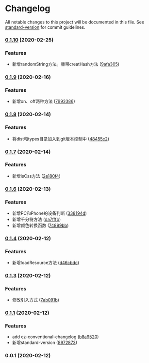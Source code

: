 # Changelog

All notable changes to this project will be documented in this file. See [standard-version](https://github.com/conventional-changelog/standard-version) for commit guidelines.

### [0.1.10](https://github.com/namehu/jsaber/compare/v0.1.9...v0.1.10) (2020-02-25)


### Features

* 新增randomString方法。替带creatHash方法 ([9afa305](https://github.com/namehu/jsaber/commit/9afa305a4453a96ca77419020146b136ff90d700))

### [0.1.9](https://github.com/namehu/jsaber/compare/v0.1.8...v0.1.9) (2020-02-16)


### Features

* 新增on、off两种方法 ([7993386](https://github.com/namehu/jsaber/commit/79933863aa4606800bd409696744ddbd3801292e))

### [0.1.8](https://github.com/namehu/jsaber/compare/v0.1.7...v0.1.8) (2020-02-14)


### Features

* 将dist和types目录加入到git版本控制中 ([48455c2](https://github.com/namehu/jsaber/commit/48455c2ab821c0cd39cba2f65595c814b2bc4a94))

### [0.1.7](https://github.com/namehu/jsaber/compare/v0.1.6...v0.1.7) (2020-02-14)


### Features

* 新增isCss方法 ([2e180f4](https://github.com/namehu/jsaber/commit/2e180f41a3882fb4b6cda25bdb175e3eac382821))

### [0.1.6](https://github.com/namehu/jsaber/compare/v0.1.4...v0.1.6) (2020-02-13)


### Features

* 新增PC和Phone的设备判断 ([338194d](https://github.com/namehu/jsaber/commit/338194debbdb0df01916695a6237de03c35dfc0f))
* 新增千分符方法 ([da7fffb](https://github.com/namehu/jsaber/commit/da7fffbe62d00c9fdb4544c0483fe55b91dcd1fd))
* 新增颜色转换函数 ([74899bb](https://github.com/namehu/jsaber/commit/74899bbf009c06d5d9ef536afe674fa9ed575890))

### [0.1.4](https://github.com/namehu/jsaber/compare/v0.1.3...v0.1.4) (2020-02-12)


### Features

* 新增loadResource方法 ([d46cbdc](https://github.com/namehu/jsaber/commit/d46cbdcb97182ed6e1a3c4414ed8ed95611f5d71))

### [0.1.3](https://github.com/namehu/jsaber/compare/v0.1.1...v0.1.3) (2020-02-12)


### Features

* 修改引入方式 ([7ab091b](https://github.com/namehu/jsaber/commit/7ab091b9591005dd978d8e3ef7f7e1198b1b58d4))

### [0.1.1](https://github.com/namehu/jsaber/compare/v0.0.1...v0.1.1) (2020-02-12)


### Features

* add cz-conventional-changelog ([b8a9520](https://github.com/namehu/jsaber/commit/b8a95200201ccf98940dda86d46fd178502cd6a1))
* 新增standard-version ([8972873](https://github.com/namehu/jsaber/commit/89728733583075020a0150cd6bafde9b147c98d0))

### 0.0.1 (2020-02-12)
